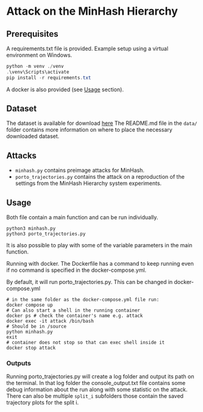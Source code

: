 # Attack on the MinHash Hierarchy
## Prerequisites

A requirements.txt file is provided.
Example setup using a virtual environment on Windows.
```powershell
python -m venv ./venv
.\venv\Scripts\activate
pip install -r requirements.txt
```

A docker is also provided (see [Usage](#usage) section).


## Dataset

The dataset is available for download [here](https://archive.ics.uci.edu/dataset/339/taxi+service+trajectory+prediction+challenge+ecml+pkdd+2015)
The README.md file in the `data/` folder contains more information on where to place the necessary downloaded dataset.

## Attacks

* `minhash.py` contains preimage attacks for MinHash.
* `porto_trajectories.py` contains the attack on a reproduction of the settings from the MinHash Hierarchy system experiments.

## Usage 

Both file contain a main function and can be run individually.
```shell
python3 minhash.py
python3 porto_trajectories.py
```
It is also possible to play with some of the variable parameters in the main function.

Running with docker.
The Dockerfile has a command to keep running even if no command is specified in the docker-compose.yml.

By default, it will run porto_trajectories.py. This can be changed in docker-compose.yml

```shell
# in the same folder as the docker-compose.yml file run:
docker compose up
# Can also start a shell in the running container
docker ps # check the container's name e.g. attack 
docker exec -it attack /bin/bash
# Should be in /source
python minhash.py
exit
# container does not stop so that can exec shell inside it
docker stop attack 
```

### Outputs
Running porto_trajectories.py will create a log folder and output its path on the terminal.
In that log folder the console_output.txt file contains some debug information about the run along with some statistic on the attack.
There can also be multiple `split_i` subfolders those contain the saved trajectory plots for the split i.